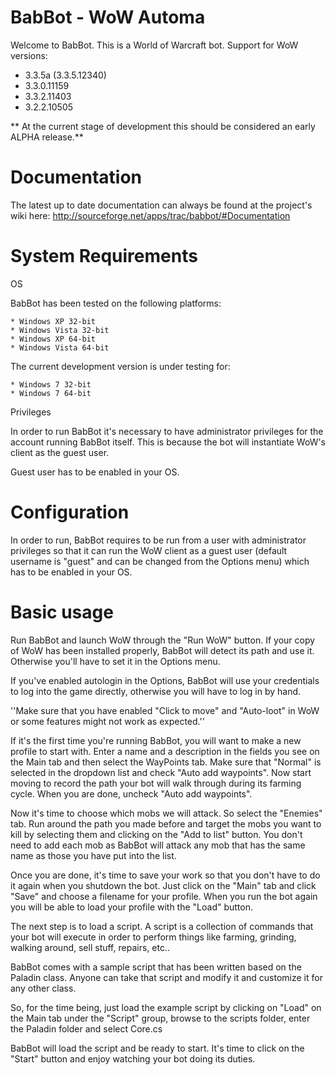 BabBot - WoW Automa
===================

Welcome to BabBot. This is a World of Warcraft bot. Support for WoW versions:
- 3.3.5a (3.3.5.12340) 
- 3.3.0.11159
- 3.3.2.11403 
- 3.2.2.10505 

** At the current stage of development this should be considered an early ALPHA release.**


Documentation
=============
The latest up to date documentation can always be found at the project's wiki
here:  http://sourceforge.net/apps/trac/babbot/#Documentation


System Requirements 
===================
OS

BabBot has been tested on the following platforms:

    * Windows XP 32-bit
    * Windows Vista 32-bit
    * Windows XP 64-bit
    * Windows Vista 64-bit 

The current development version is under testing for:

    * Windows 7 32-bit
    * Windows 7 64-bit 

Privileges

In order to run BabBot it's necessary to have administrator privileges for the 
account running BabBot itself. This is because the bot will instantiate 
WoW's client as the guest user.

Guest user has to be enabled in your OS.


Configuration
=============
In order to run, BabBot requires to be run from a user with administrator privileges
so that it can run the WoW client as a guest user (default username is "guest" and
can be changed from the Options menu) which has to be enabled in your OS.


Basic usage
===========
Run BabBot and launch WoW through the "Run WoW" button. If your copy of WoW has 
been installed properly, BabBot will detect its path and use it. Otherwise 
you'll have to set it in the Options menu.

If you've enabled autologin in the Options, BabBot will use your credentials 
to log into the game directly, otherwise you will have to log in by hand.

''Make sure that you have enabled "Click to move" and "Auto-loot" in WoW or 
some features might not work as expected.''

If it's the first time you're running BabBot, you will want to make a new 
profile to start with. Enter a name and a description in the fields you
see on the Main tab and then select the WayPoints tab.
Make sure that "Normal" is selected in the dropdown list and check
"Auto add waypoints". Now start moving to record the path your bot will walk
through during its farming cycle. When you are done, uncheck "Auto add 
waypoints".

Now it's time to choose which mobs we will attack. So select the "Enemies"
tab. Run around the path you made before and target the mobs you want to kill
by selecting them and clicking on the "Add to list" button. 
You don't need to add each mob as BabBot will attack any mob that has the
same name as those you have put into the list. 

Once you are done, it's time to save your work so that you don't have to
do it again when you shutdown the bot. Just click on the "Main" tab and
click "Save" and choose a filename for your profile. 
When you run the bot again you will be able to load your profile with the
"Load" button.

The next step is to load a script. A script is a collection of commands that 
your bot will execute in order to perform things like farming, grinding, 
walking around, sell stuff, repairs, etc..

BabBot comes with a sample script that has been written based on the Paladin 
class. Anyone can take that script and modify it and customize it for any 
other class.

So, for the time being, just load the example script by clicking on "Load" on 
the Main tab under the "Script" group, browse to the scripts folder, enter the 
Paladin folder and select Core.cs

BabBot will load the script and be ready to start. It's time to click on the 
"Start" button and enjoy watching your bot doing its duties.